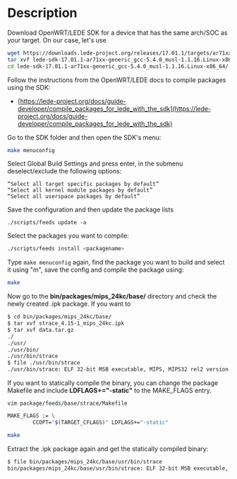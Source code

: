 Description
===========

Download OpenWRT/LEDE SDK for a device that has the same arch/SOC as your target. On our case, let's use

```bash
wget https://downloads.lede-project.org/releases/17.01.1/targets/ar71xx/generic/lede-sdk-17.01.1-ar71xx-generic_gcc-5.4.0_musl-1.1.16.Linux-x86_64.tar.xz
tar xvf lede-sdk-17.01.1-ar71xx-generic_gcc-5.4.0_musl-1.1.16.Linux-x86_64.tar.xz
cd lede-sdk-17.01.1-ar71xx-generic_gcc-5.4.0_musl-1.1.16.Linux-x86_64/
```

Follow the instructions from the OpenWRT/LEDE docs to compile packages using the SDK:

- [https://lede-project.org/docs/guide-developer/compile_packages_for_lede_with_the_sdk](https://lede-project.org/docs/guide-developer/compile_packages_for_lede_with_the_sdk)

Go to the SDK folder and then open the SDK's menu:

```bash
make menuconfig
```

Select Global Build Settings and press enter, in the submenu deselect/exclude the following options:

```
“Select all target specific packages by default”
“Select all kernel module packages by default”
“Select all userspace packages by default”
```

Save the configuration and then update the package lists

```
./scripts/feeds update -a
```

Select the packages you want to compile:

```bash
./scripts/feeds install <packagename>
```

Type ```make menuconfig``` again, find the package you want to build and select it using "m", save the config and compile the package using:

```bash
make
```

Now go to the **bin/packages/mips_24kc/base/** directory and check the newly created .ipk package. If you want to 

```bash
$ cd bin/packages/mips_24kc/base/
$ tar xvf strace_4.15-1_mips_24kc.ipk
$ tar xvf data.tar.gz
./
./usr/
./usr/bin/
./usr/bin/strace
$ file ./usr/bin/strace
./usr/bin/strace: ELF 32-bit MSB executable, MIPS, MIPS32 rel2 version 1 (SYSV), dynamically linked, interpreter /lib/ld-musl-mips-sf.so.1, corrupted section header size
```

If you want to statically compile the binary, you can change the package Makefile and include **LDFLAGS+="-static"** to the MAKE_FLAGS entry.

```
vim package/feeds/base/strace/Makefile
```

```bash
MAKE_FLAGS := \
        CCOPT="$(TARGET_CFLAGS)" LDFLAGS+="-static"
```

```bash
make
```

Extract the .ipk package again and get the statically compiled binary:

```bash
$ file bin/packages/mips_24kc/base/usr/bin/strace 
bin/packages/mips_24kc/base/usr/bin/strace: ELF 32-bit MSB executable, MIPS, MIPS32 rel2 version 1 (SYSV), statically linked, corrupted section header size
```
